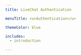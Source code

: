```yaml
---
title: LiveChat Authentication

menuTitle: <u>Authentication</u>

themeColor: blue

includes:
  - introduction

---
```

